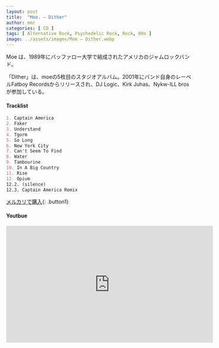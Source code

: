 ```yaml
---
layout: post
title:  "Moe. – Dither"
author: mmr
categories: [ CD ]
tags: [ Alternative Rock, Psychedelic Rock, Rock, 00s ]
image: ../assets/images/Moe – Dither.webp
---
```


Moe は、1989年にバッファロー大学で結成されたアメリカのジャムロックバンド。

「Dither」は、moeの5枚目のスタジオアルバム。2001年にバンド自身のレーベルFatboy Recordsからリリースされ、DJ Logic、Kirk Juhas、Nykw-ILL brosが参加している。


#### Tracklist
```md
1. Captain America
2. Faker
3. Understand
4. Tgorm
5. So Long
6. New York City
7. Can't Seem To Find
8. Water
9. Tambourine
10. In A Big Country
11. Rise
12. Opium
12.2. (silence)
12.3. Captain America Remix
```

[メルカリで購入](https://jp.mercari.com/item/m92862896325?afid=6142608987){: .button1}

#### Youtbue
<iframe width="560" height="315" src="https://www.youtube.com/embed/tdi9ZLNxzss?si=08uL1D75N2GCuT7w" title="YouTube video player" frameborder="0" allow="accelerometer; autoplay; clipboard-write; encrypted-media; gyroscope; picture-in-picture; web-share" referrerpolicy="strict-origin-when-cross-origin" allowfullscreen></iframe>